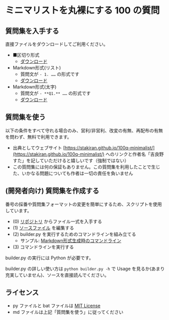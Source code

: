 # ミニマリストを丸裸にする 100 の質問

## 質問集を入手する
直接ファイルをダウンロードしてご利用ください。

- ■区切り形式
  - [ダウンロード](https://raw.githubusercontent.com/stakiran/100q-minimalist/master/plain_square_output.md)
- Markdown形式(リスト)
  - 質問文が `- 1. ……` の形式です
  - [ダウンロード](https://raw.githubusercontent.com/stakiran/100q-minimalist/master/markdown_output.md)
- Markdown形式(太字)
  - 質問文が `- **Q1.** ……` の形式です
  - [ダウンロード](https://raw.githubusercontent.com/stakiran/100q-minimalist/master/markdown_boldnumber_output.md)

## 質問集を使う
以下の条件をすべて守れる場合のみ、営利/非営利、改変の有無、再配布の有無を問わず、無料で利用できます。

- 出典としてウェブサイト [https://stakiran.github.io/100q-minimalist/](https://stakiran.github.io/100q-minimalist/) へのリンクと作者名「吉良野すた」を記していただけると嬉しいです（強制ではない）
- この質問集には何の保証もありません。この質問集を利用したことで生じた、いかなる問題についても作者は一切の責任を負いません

## (開発者向け) 質問集を作成する
番号の採番や質問集フォーマットの変更を簡単にするため、スクリプトを使用しています。

- (0) [リポジトリ](https://github.com/stakiran/100q-minimalist) からファイル一式を入手する
- (1) [ソースファイル](100q_source.md) を編集する
- (2) builder.py を実行するためのコマンドラインを組み立てる
  - サンプル: [Markdown形式生成時のコマンドライン](build_markdown.bat)
- (3) コマンドラインを実行する

builder.py の実行には Python が必要です。

builder.py の詳しい使い方は `python builder.py -h` で Usage を見るか(あまり充実していません)、ソースを直接読んでください。

## ライセンス
- py ファイルと bat ファイルは [MIT License](LICENSE)
- md ファイルは上記「質問集を使う」に従ってください
